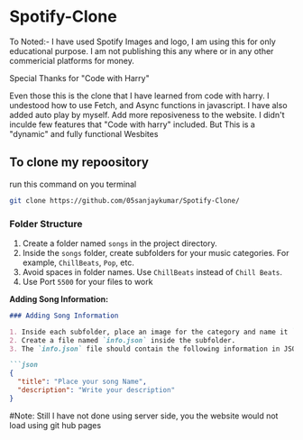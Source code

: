 # Spotify-Clone
To Noted:- I have used Spotify Images and logo, I am using this for only educational purpose. I am not publishing this any where or in any other commericial platforms for money.

Special Thanks for "Code with Harry"

Even those this is the clone that I have learned from code with harry. I undestood how to use Fetch, and Async functions in javascript. I have also added auto play by myself. Add more reposiveness to the website. I didn't inculde few features that "Code with harry" included. But This is a "dynamic" and fully functional Wesbites

## To clone my repoository
run this command on you terminal

```bash
git clone https://github.com/05sanjaykumar/Spotify-Clone/
```
### Folder Structure

1. Create a folder named `songs` in the project directory.
2. Inside the `songs` folder, create subfolders for your music categories. For example, `ChillBeats`, `Pop`, etc.
3. Avoid spaces in folder names. Use `ChillBeats` instead of `Chill Beats`.
4. Use Port `5500` for your files to work

**Adding Song Information:**

```markdown
### Adding Song Information

1. Inside each subfolder, place an image for the category and name it `Img.jpeg`.
2. Create a file named `info.json` inside the subfolder.
3. The `info.json` file should contain the following information in JSON format:

```json
{
  "title": "Place your song Name",
  "description": "Write your description"
}
```

#Note: Still I have not done using server side, you the website would not load using git hub pages
